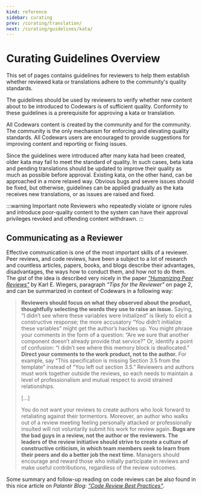 ```yaml
---
kind: reference
sidebar: curating
prev: /curating/translation/
next: /curating/guidelines/kata/
---
```



# Curating Guidelines Overview

This set of pages contains guidelines for reviewers to help them establish whether reviewed kata or translations adhere to the community's quality standards.

The guidelines should be used by reviewers to verify whether new content about to be introduced to Codewars is of sufficient quality. Conformity to these guidelines is a prerequisite for approving a kata or translation.

All Codewars content is created by the community and for the community. The community is the only mechanism for enforcing and elevating quality standards. All Codewars users are encouraged to provide suggestions for improving content and reporting or fixing issues.

Since the guidelines were introduced after many kata had been created, older kata may fail to meet the standard of quality. In such cases, beta kata and pending translations should be updated to improve their quality as much as possible before approval. Existing kata, on the other hand, can be approached in a more relaxed way. Obvious bugs and severe issues should be fixed, but otherwise, guidelines can be applied gradually as the kata receives new translations, or as issues are raised and fixed.

:::warning Important note
Reviewers who repeatedly violate or ignore rules and introduce poor-quality content to the system can have their approval privileges revoked and offending content withdrawn.
:::


## Communicating as a Reviewer

Effective communication is one of the most important skills of a reviewer. Peer reviews, and code reviews, have been a subject to a lot of research and countless articles, papers, books, and blogs describe their advantages, disadvantages, the ways how to conduct them, and how _not_ to do them. The gist of the idea is described very nicely in the paper [_"Humanizing Peer Reviews"_](https://www.processimpact.com/articles/humanizing_reviews.pdf) by Karl E. Wiegers, paragraph _"Tips for the Reviewer"_ on page 2, and can be summarized in context of Codewars in a following way:

> **Reviewers should focus on what they observed about the product, thoughtfully selecting the words they use to raise an issue.** Saying, “I didn’t see where these variables were initialized” is likely to elicit a constructive response; the more accusatory “You didn’t initialize these variables” might get the author’s hackles up. You might phrase your comments in the form of a question: “Are we sure that another component doesn’t already provide that service?” Or, identify a point of confusion: “I didn’t see where this memory block is deallocated.” **Direct your comments to the work product, not to the author.** For example, say “This specification is missing Section 3.5 from the template” instead of “You left out section 3.5.” Reviewers and authors must work together outside the reviews, so each needs to maintain a level of professionalism and mutual respect to avoid strained relationships.
>
> [...]
>
> You do not want your reviews to create authors who look forward to retaliating against their tormentors. Moreover, an author who walks out of a review meeting feeling personally attacked or professionally insulted will not voluntarily submit his work for review again. **Bugs are the bad guys in a review, not the author or the reviewers. The leaders of the review initiative should strive to create a culture of constructive criticism, in which team members seek to learn from their peers and do a better job the next time.** Managers should encourage and reward those who initially participate in reviews and make useful contributions, regardless of the review outcomes.

Some summary and follow-up reading on code reviews can be also found in this nice article on _Palantir Blog_: [_"Code Review Best Practices"_](https://medium.com/palantir/code-review-best-practices-19e02780015f).